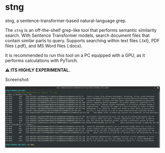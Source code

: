 # stng

stng, a sentence-transformer-based natural-language grep.

The `stng` is an off-the-shelf grep-like tool that performs semantic similarity search.
With Sentence Transformer models, search document files that contain similar parts to query.
Supports searching within text files (.txt), PDF files (.pdf), and MS Word files (.docx).

It is recommended to run this tool on a PC equipped with a GPU, as it performs calculations with PyTorch.

**⚠️ ITS HIGHLY EXPERIMENTAL.**

Screenshot:

![](https://github.com/tos-kamiya/stng/blob/main/docs/images/run1.png?raw=True)
